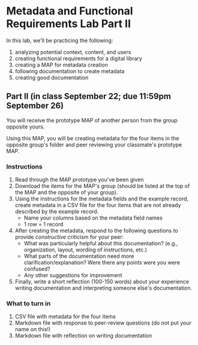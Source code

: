 # Metadata and Functional Requirements Lab Part II
In this lab, we'll be practicing the following:
1. analyzing potential context, content, and users
2. creating functional requirements for a digital library
3. creating a MAP for metadata creation
4. following documentation to create metadata
5. creating good documentation

## Part II (in class September 22; due 11:59pm September 26)
You will receive the prototype MAP of another person from the group opposite yours. 

Using this MAP, you will be creating metadata for the four items in the opposite group's folder and peer reviewing your classmate's prototype MAP. 

### Instructions
1. Read through the MAP prototype you've been given
2. Download the items for the MAP's group (should be listed at the top of the MAP and the opposite of your group). 
3. Using the instructions for the metadata fields and the example record, create metadata in a CSV file for the four items that are not already described by the example record.
    - Name your columns based on the metadata field names
    - 1 row = 1 record
4. After creating the metadata, respond to the following questions to provide *constructive* criticism for your peer:
    - What was particularly helpful about this documentation? (e.g., organization, layout, wording of instructions, etc.)
    - What parts of the documentation need more clarification/explanation? Were there any points were you were confused?
    - Any other suggestions for improvement
5. Finally, write a short reflection (100-150 words) about your experience writing documentation and interpreting someone else's documentation. 

### What to turn in
1. CSV file with metadata for the four items 
2. Markdown file with response to peer-review questions (do not put your name on this!)
3. Markdown file with reflection on writing documentation
